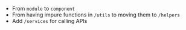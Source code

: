 
- From `module` to `component`
- From having impure functions in `/utils` to moving them to `/helpers`
- Add `/services` for calling APIs